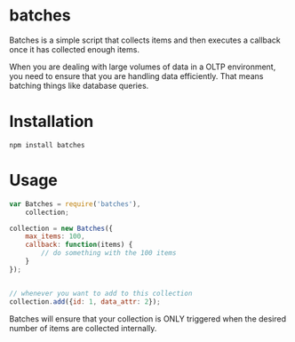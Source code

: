 # batches

Batches is a simple script that collects items and then executes a callback 
once it has collected enough items.

When you are dealing with large volumes of data in a OLTP environment, you 
need to ensure that you are handling data efficiently. That means batching 
things like database queries. 

# Installation
```
npm install batches
```

# Usage
```js
var Batches = require('batches'),
	collection;

collection = new Batches({
	max_items: 100,
	callback: function(items) {
		// do something with the 100 items
	}
});


// whenever you want to add to this collection
collection.add({id: 1, data_attr: 2});
```

Batches will ensure that your collection is ONLY triggered when the 
desired number of items are collected internally.
